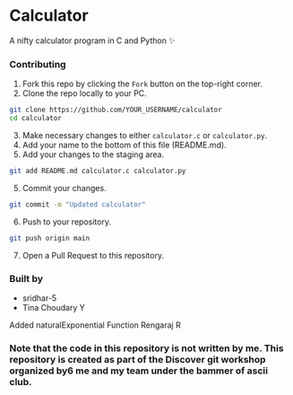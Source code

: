 # Calculator

A nifty calculator program in C and Python ✨

### Contributing

1. Fork this repo by clicking the `Fork` button on the top-right corner.
2. Clone the repo locally to your PC.

```sh
git clone https://github.com/YOUR_USERNAME/calculator
cd calculator
```

3. Make necessary changes to either `calculator.c` or `calculator.py`.
4. Add your name to the bottom of this file (README.md).
5. Add your changes to the staging area.

```sh
git add README.md calculator.c calculator.py
```

5. Commit your changes.

```sh
git commit -m "Updated calculator"
```

6. Push to your repository.

```sh
git push origin main
```

7. Open a Pull Request to this repository.


### Built by

- sridhar-5
- Tina Choudary Y


Added naturalExponential Function Rengaraj R

### Note that the code in this repository is not written by me. This repository is created as part of the Discover git workshop organized by6 me and my team under the bammer of ascii club.
